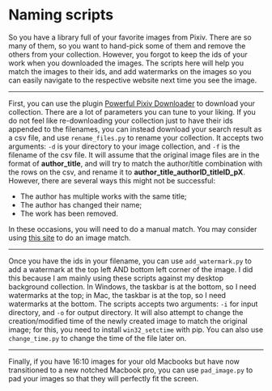 # Naming scripts

So you have a library full of your favorite images from Pixiv. There are so many of them, so you want to hand-pick some of them and remove the others from your collection. However, you forgot to keep the ids of your work when you downloaded the images. The scripts here will help you match the images to their ids, and add watermarks on the images so you can easily navigate to the respective website next time you see the image.

---

First, you can use the plugin [Powerful Pixiv Downloader](https://chrome.google.com/webstore/detail/powerful-pixiv-downloader/dkndmhgdcmjdmkdonmbgjpijejdcilfh) to download your collection. There are a lot of parameters you can tune to your liking. If you do not feel like re-downloading your collection just to have their ids appended to the filenames, you can instead download your search result as a csv file, and use `rename_files.py` to rename your collection. It accepts two arguments: `-d` is your directory to your image collection, and `-f` is the filename of the csv file. It will assume that the original image files are in the format of **author_title**, and will try to match the author/title combination with the rows on the csv, and rename it to **author_title_authorID_titleID_pX**. However, there are several ways this might not be successful:

- The author has multiple works with the same title;
- The author has changed their name;
- The work has been removed.

In these occasions, you will need to do a manual match. You may consider using [this site](https://ascii2d.net/) to do an image match.

---

Once you have the ids in your filename, you can use `add_watermark.py` to add a watermark at the top left AND bottom left corner of the image. I did this because I am mainly using these scripts against my desktop background collection. In Windows, the taskbar is at the bottom, so I need watermarks at the top; in Mac, the taskbar is at the top, so I need watermarks at the bottom. The scripts accepts two arguments: `-i` for input directory, and `-o` for output directory. It will also attempt to change the creation/modified time of the newly created image to match the original image; for this, you need to install `win32_setctime` with pip. You can also use `change_time.py` to change the time of the file later on.

---

Finally, if you have 16:10 images for your old Macbooks but have now transitioned to a new notched Macbook pro, you can use `pad_image.py` to pad your images so that they will perfectly fit the screen.